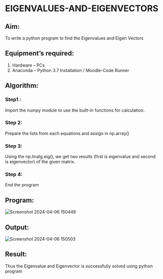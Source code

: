 # EIGENVALUES-AND-EIGENVECTORS
## Aim:
To write a python program to find the Eigenvalues and Eigen Vectors
## Equipment’s required:
1. 	Hardware – PCs
2. 	Anaconda – Python 3.7 Installation / Moodle-Code Runner
## Algorithm:
### Step1 : 
Import the numpy module to use the built-in functions for calculation.
### Step 2: 
Prepare the lists from each equations and assign in np.array()
### Step 3:
Using the np.linalg.eig(),  we get two results (first is eigenvalue and second is eigenvector) of the given matrix.
### Step 4: 
End the program
## Program:
![Screenshot 2024-04-06 150449](https://github.com/BOOPATHYS0660/EIGENVALUES-AND-EIGENVECTORS/assets/155909381/2f79b735-bd8c-493d-b4ae-f05e19b37726)
## Output:
![Screenshot 2024-04-06 150503](https://github.com/BOOPATHYS0660/EIGENVALUES-AND-EIGENVECTORS/assets/155909381/0cb3cbe3-8b2a-469b-9d74-08ab341acf15)
## Result:
Thus the Eigenvalue and Eigenvector is successfully solved using python program
